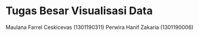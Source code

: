 # Tugas Besar Visualisasi Data
Maulana Farrel Ceskicevas (1301190311)
Perwira Hanif Zakaria (1301190006)
